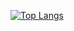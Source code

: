 [![Top Langs](https://github-readme-stats.vercel.app/api/top-langs/?username=HydrogenC&layout=compact&theme=radical&hide=html,javascript)](https://github.com/anuraghazra/github-readme-stats)
